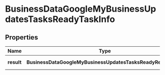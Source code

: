 # BusinessDataGoogleMyBusinessUpdatesTasksReadyTaskInfo

## Properties

| Name | Type | Description | Notes |
|------------ | ------------- | ------------- | -------------|
**result** | **BusinessDataGoogleMyBusinessUpdatesTasksReadyResultInfo[]** | array of results |[optional]|